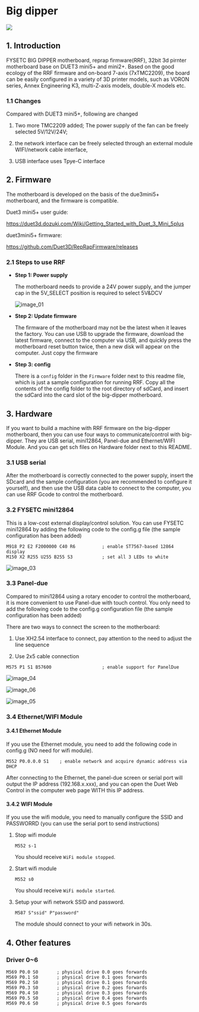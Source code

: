 # Big dipper

![](images/Big-Dipper.png)

## 1. Introduction

FYSETC BIG DIPPER motherboard, reprap firmware(RRF), 32bit 3d pirnter motherboard base on DUET3 mini5+ and mini2+. Based on the good ecology of the RRF firmware and on-board 7-axis (7xTMC2209), the board can be easily configured in a variety of 3D printer models, such as VORON series, Annex Engineering K3, multi-Z-axis models, double-X models etc.

### 1.1 Changes

Compared with DUET3 mini5+, following are changed

1. Two more TMC2209 added; The power supply of the fan can be freely selected 5V/12V/24V; 

2. the network interface can be freely selected through an external module WIFI/network cable interface, 

3. USB interface uses Tpye-C interface

## 2. Firmware

The motherboard is developed on the basis of the due3mini5+ motherboard, and the firmware is compatible. 

Duet3 mini5+ user guide:

https://duet3d.dozuki.com/Wiki/Getting_Started_with_Duet_3_Mini_5plus

duet3mini5+ firmware:

https://github.com/Duet3D/RepRapFirmware/releases

### 2.1 Steps to use RRF

- **Step 1: Power supply**

  The motherboard needs to provide a 24V power supply, and the jumper cap in the 5V_SELECT position is required to select 5V&DCV

  ![image_01](images\image_01.png)

- **Step 2: Update firmware**

  The firmware of the motherboard may not be the latest when it leaves the factory. You can use USB to upgrade the firmware, download the latest firmware, connect to the computer via USB, and quickly press the motherboard reset button twice, then a new disk will appear on the computer. Just copy the firmware

- **Step 3: config**

  There is a `config` folder in the `Firmware` folder next to this readme file, which is just a sample configuration for running RRF. Copy all the contents of the config folder to the root directory of sdCard, and insert the sdCard into the card slot of the big-dipper motherboard.

## 3. Hardware

If you want to build a machine with RRF firmware on the big-dipper motherboard, then you can use four ways to communicate/control with big-dipper. They are USB serial, mini12864, Panel-due and Ethernet/WIFI Module. And you can get sch files on Hardware folder next to this README.

### 3.1 USB serial

After the motherboard is correctly connected to the power supply, insert the SDcard and the sample configuration (you are recommended to configure it yourself), and then use the USB data cable to connect to the computer, you can use RRF Gcode to control the motherboard.

### 3.2 FYSETC mini12864

This is a low-cost external display/control solution. You can use FYSETC mini12864 by adding the following code to the config.g file (the sample configuration has been added)

```
M918 P2 E2 F2000000 C40 R6			; enable ST7567-based 12864 display
M150 X2 R255 U255 B255 S3			; set all 3 LEDs to white
```

![image_03](images/image_03.bmp)



### 3.3 Panel-due

Compared to mini12864 using a rotary encoder to control the motherboard, it is more convenient to use Panel-due with touch control. You only need to add the following code to the config.g configuration file (the sample configuration has been added)

There are two ways to connect the screen to the motherboard:

1. Use XH2.54 interface to connect, pay attention to the need to adjust the line sequence

2. Use 2x5 cable connection

```
M575 P1 S1 B57600                   ; enable support for PanelDue
```

![image_04](images\image_04.bmp)

![image_06](images\image_06.bmp)

![image_05](images\image_05.bmp)



### 3.4 Ethernet/WIFI Module

#### 3.4.1 Ethernet Module

If you use the Ethernet module, you need to add the following code in config.g (NO need for wifi module).

```
M552 P0.0.0.0 S1    ; enable network and acquire dynamic address via DHCP
```

After connecting to the Ethernet, the panel-due screen or serial port will output the IP address (192.168.x.xxx), and you can open the Duet Web Control in the computer web page WITH this IP address.

#### 3.4.2 WIFI Module

If you use the wifi module, you need to manually configure the SSID and PASSWORRD (you can use the serial port to send instructions)

1. Stop wifi module

   ```
   M552 s-1
   ```

   You should receive `WiFi module stopped`.

2. Start wifi module

   ```
   M552 s0
   ```

   You should receive `WiFi module started`.

3. Setup your wifi network SSID and password.

   ```
   M587 S"ssid" P"password"
   ```

   The module should connect to your wifi network in 30s.

## 4. Other features

### Driver 0~6

```
M569 P0.0 S0       ; physical drive 0.0 goes forwards
M569 P0.1 S0       ; physical drive 0.1 goes forwards
M569 P0.2 S0       ; physical drive 0.1 goes forwards
M569 P0.3 S0       ; physical drive 0.2 goes forwards
M569 P0.4 S0       ; physical drive 0.3 goes forwards
M569 P0.5 S0       ; physical drive 0.4 goes forwards
M569 P0.6 S0       ; physical drive 0.5 goes forwards
```

